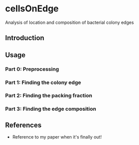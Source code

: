 # cellsOnEdge
Analysis of location and composition of bacterial colony edges

## Introduction

## Usage

### Part 0: Preprocessing

### Part 1: Finding the colony edge

### Part 2: Finding the packing fraction

### Part 3: Finding the edge composition

## References

- Reference to my paper when it's finally out!
